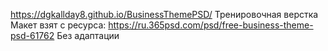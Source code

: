 https://dgkallday8.github.io/BusinessThemePSD/
Тренировочная верстка
Макет взят с ресурса: https://ru.365psd.com/psd/free-business-theme-psd-61762
Без адаптации
